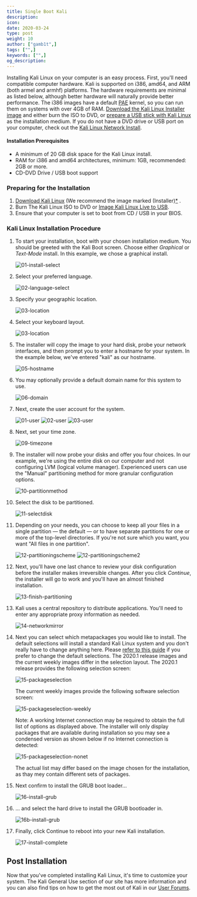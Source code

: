 ```yaml
---
title: Single Boot Kali
description:
icon:
date: 2020-03-24
type: post
weight: 10
author: ["gamb1t",]
tags: ["",]
keywords: ["",]
og_description:
---
```


Installing Kali Linux on your computer is an easy process. First, you'll need compatible computer hardware. Kali is supported on i386, amd64, and ARM (both armel and armhf) platforms. The hardware requirements are minimal as listed below, although better hardware will naturally provide better performance. The i386 images have a default [PAE](http://en.wikipedia.org/wiki/Physical_Address_Extension) kernel, so you can run them on systems with over 4GB of RAM. [Download the Kali Linux Installer image](/docs/introduction/download-official-kali-linux-images/) and either burn the ISO to DVD, or [prepare a USB stick with Kali Linux](/docs/usb/kali-linux-live-usb-install/) as the installation medium. If you do not have a DVD drive or USB port on your computer, check out the [Kali Linux Network Install](/docs/base-images/kali-linux-network-pxe-install/).

#### Installation Prerequisites

* A minimum of 20 GB disk space for the Kali Linux install.
* RAM for i386 and amd64 architectures, minimum: 1GB, recommended: 2GB or more.
* CD-DVD Drive / USB boot support

### Preparing for the Installation

1. [Download Kali Linux](/docs/introduction/download-official-kali-linux-images/) (We recommend the image marked (Installer)[*](../#which-image-to-choose) .
2. Burn The Kali Linux ISO to DVD or [Image Kali Linux Live to USB](/docs/usb/kali-linux-live-usb-install/).
3. Ensure that your computer is set to boot from CD / USB in your BIOS.

### Kali Linux Installation Procedure

1. To start your installation, boot with your chosen installation medium. You should be greeted with the Kali Boot screen. Choose either _Graphical_ or _Text-Mode_ install. In this example, we chose a graphical install.

    ![01-install-select](kali-default-install-18.png)

2. Select your preferred language.

    ![02-language-select](kali-default-install-17.png)

3. Specify your geographic location.

    ![03-location](kali-default-install-16.png)

4. Select your keyboard layout.

    ![03-location](kali-default-install-15.png)

5. The installer will copy the image to your hard disk, probe your network interfaces, and then prompt you to enter a hostname for your system. In the example below, we've entered "kali" as our hostname.

    ![05-hostname](kali-default-install-14.png)

6. You may optionally provide a default domain name for this system to use.

    ![06-domain](kali-default-install-13.png)

7. Next, create the user account for the system.

    ![01-user](kali-user-1.png)
    ![02-user](kali-user-2.png)
    ![03-user](kali-user-3.png)

8. Next, set your time zone.

    ![09-timezone](kali-default-install-11.png)

9. The installer will now probe your disks and offer you four choices. In our example, we're using the entire disk on our computer and not configuring LVM (logical volume manager). Experienced users can use the "Manual" partitioning method for more granular configuration options.

    ![10-partitionmethod](kali-default-install-10.png)

10. Select the disk to be partitioned.

    ![11-selectdisk](kali-default-install-9.png)

11. Depending on your needs, you can choose to keep all your files in a single partition — the default — or to have separate partitions for one or more of the top-level directories. If you're not sure which you want, you want "All files in one partition".

    ![12-partitioningscheme](kali-default-install-8.png)
    ![12-partitioningscheme2](kali-default-install-7.png)

12. Next, you'll have one last chance to review your disk configuration before the installer makes irreversible changes. After you click _Continue_, the installer will go to work and you'll have an almost finished installation.

    ![13-finish-partitioning](kali-default-install-6.png)

13. Kali uses a central repository to distribute applications. You'll need to enter any appropriate proxy information as needed.

    ![14-networkmirror](kali-default-install-5.png)

14. Next you can select which metapackages you would like to install. The default selections will install a standard Kali Linux system and you don't really have to change anything here.
    Please [refer to this guide](../#which-desktop-environment-and-software-collection-to-choose-during-installation) if you prefer to change the default selections.
    The 2020.1 release images and the current weekly images differ in the selection layout.
    The 2020.1 release provides the following selection screen:

    ![15-packageselection](kali-default-packages.png)

    The current weekly images provide the following software selection screen:

    ![15-packageselection-weekly](kali-default-packages-weekly1.png)

    Note: A working Internet connection may be required to obtain the full list of options as displayed above. The installer will only display packages that are available during installation so you may see a condensed version as shown below if no Internet connection is detected:

    ![15-packageselection-nonet](kali-default-packages-nonet.png)

    The actual list may differ based on the image chosen for the installation, as thay mey contain different sets of packages.

15. Next confirm to install the GRUB boot loader...

    ![16-install-grub](kali-default-install-3.png)

16. ... and select the hard drive to install the GRUB bootloader in.

    ![16b-install-grub](kali-default-install-2.png)

17. Finally, click Continue to reboot into your new Kali installation.

    ![17-install-complete](kali-default-install-1.png)

## Post Installation

Now that you've completed installing Kali Linux, it's time to customize your system. The Kali General Use section of our site has more information and you can also find tips on how to get the most out of Kali in our [User Forums](https://forums.kali.org/).
